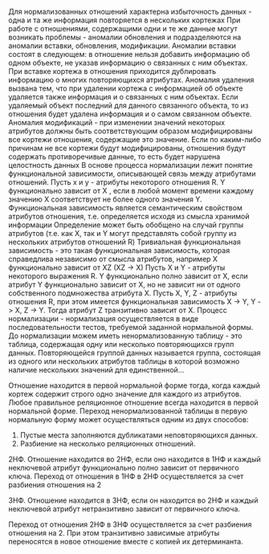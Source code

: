  Для нормализованных отношений характерна избыточность данных - одна и та же информация повторяется в нескольких кортежах
 При работе с отношениями, содержащими одни и те же данные могут возникать проблемы - аномалии обновления и подразделяются на аномалии вставки, обновления, модификации. Аномалии вставки состоят в следующем: в отношение нельзя добавить информацию об одном объекте, не указав информацию о связанных с ним объектах. При вставке кортежа в отношения приходится дублировать информацию о многих повторяющихся атрибутах.
Аномалия удаления вызвана тем, что при удалении кортежа с информацией об объекте удаляется также информация и о связанных с ним объектах. Если удаляемый объект последний для данного связанного объекта, то из отношения будет удалена информация и о самом связанном объекте.
Аномалия модификаций - при изменении значений некоторых атрибутов должны быть соответствующим образом модифицированы все кортежи отношения, содержащие это значение. Если по каким-либо причинам не все кортежи будут модифицированы, отношения будут содержать противоречивые данные, то есть будет нарушена целостность данных
В основе процесса нормализации лежит понятие функциональной зависимости, описывающей связь между атрибутами отношений. Пусть x и y - атрибуты некоторого отношения R. Y функционально зависит от X , если в любой момент времени каждому значению X соответствует не более одного значения Y.
Функциональная зависимость является семантическим свойством атрибутов отношения, т.е. определяется исходя из смысла хранимой информации
Определение может быть обобщено на случай группы атрибутов (т.е. как X, так и Y могут представлять собой группу из нескольких атрибутов отношений R)
Тривиальная функциональная зависимость - это такая функциональная зависимость, которая справедлива независимо от смысла атрибутов, например X функционально зависит от XZ (XZ -> X)
Пусть X и Y - атрибуты некоторого выражения R. Y функционально полно зависит от X, если атрибут Y функционально зависит от X, но не зависит ни от одного собственного подмножества атрибута X.
Пусть X, Y, Z - атрибуты отношения R, при этом имеется функциональная зависимость X -> Y, Y -> X, Z -> Y. Тогда атрибут Z транзитивно зависит от X.
Процесс нормализации - нормализация осуществляется в виде последовательности тестов, требуемой заданной нормальной формы.
До нормализации можем иметь ненормализованную таблицу - это таблица, содержащая одну или несколько повторяющихся групп данных. Повторяющейся группой данных называется группа, состоящая из одного или нескольких атрибутов таблицы в которой возможно наличие нескольких значений для единственной...

Отношение находится в первой нормальной форме тогда, когда каждый кортеж содержит строго одно значение для каждого из атрибутов. Любое правильное реляционное отношение всегда находится в первой нормальной форме. Переход ненормализованной таблицы в первую нормальную форму может осуществляться одним из двух способов: 
1. Пустые места заполняются дубликатами неповторяющихся данных.
2. Разбиение на несколько реляционных отношений.

2НФ. Отношение находится во 2НФ, если оно находится в 1НФ и каждый неключевой атрибут функционально полно зависит от первичного ключа. Переход от отношения в 1НФ в 2НФ осуществляется за счет разбиения отношения на 2

ЗНФ. Отношение находится в ЗНФ, если он находится во 2НФ и каждый неключевой атрибут нетранзитивно зависит от первичного ключа.

Переход от отношения 2НФ в 3НФ осуществляется за счет разбиения отношения на 2. При этом транзитивно зависимые атрибуты переносятся в новое отношение вместе с копией их детерминанта.

